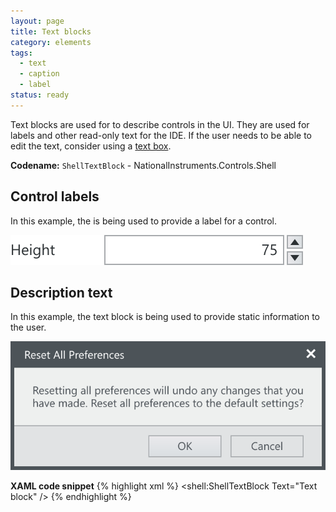 ```yaml
---
layout: page
title: Text blocks
category: elements
tags:
  - text
  - caption
  - label
status: ready
---
```


Text blocks are used for to describe controls in the UI. They are used for labels and other read-only text for the IDE. If the user needs to be able to edit the text, consider using a [text box](../text-boxes/).

**Codename:** `ShellTextBlock` - NationalInstruments.Controls.Shell

## Control labels
In this example, the  is being used to provide a label for a control.

![Alt text](../../images/elements/text-blocks/text-blocks-label-example.svg)


## Description text
In this example, the text block is being used to provide static information to the user.

![Alt text](../../images/elements/text-blocks/text-blocks-description-example.svg)


**XAML code snippet**
{% highlight xml %}
<shell:ShellTextBlock Text="Text block" />
{% endhighlight %}
